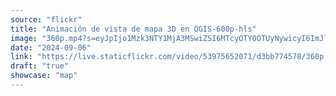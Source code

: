 ```yaml
---
source: "flickr"
title: "Animación de vista de mapa 3D en QGIS-600p-hls"
image: "360p.mp4?s=eyJpIjo1Mzk3NTY1MjA3MSwiZSI6MTcyOTY0OTUyNywicyI6ImJlODk2Yzg0YzgyMmEyZDg0MThlNTZmMzBlNmMzYWI3ZTQ5MmQwNzQiLCJ2IjoxfQ.mp4"
date: "2024-09-06"
link: "https://live.staticflickr.com/video/53975652071/d3bb774578/360p.mp4?s=eyJpIjo1Mzk3NTY1MjA3MSwiZSI6MTcyOTY0OTUyNywicyI6ImJlODk2Yzg0YzgyMmEyZDg0MThlNTZmMzBlNmMzYWI3ZTQ5MmQwNzQiLCJ2IjoxfQ"
draft: "true"
showcase: "map"
---
```

